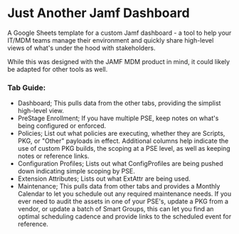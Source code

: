 # Just Another Jamf Dashboard

A Google Sheets template for a custom Jamf dashboard - a tool to help your IT/MDM teams manage their environment and quickly share high-level views of what's under the hood with stakeholders.

While this was designed with the JAMF MDM product in mind, it could likely be adapted for other tools as well. 

### Tab Guide:
- Dashboard; This pulls data from the other tabs, providing the simplist high-level view.
- PreStage Enrollment; If you have multiple PSE, keep notes on what's being configured or enforced.
- Policies; List out what policies are executing, whether they are Scripts, PKG, or "Other" payloads in effect. Additional columns help indicate the use of custom PKG builds, the scoping at a PSE level, as well as keeping notes or reference links. 
- Configuration Profiles; Lists out what ConfigProfiles are being pushed down indicating simple scoping by PSE. 
- Extension Attributes; Lists out what ExtAttr are being used. 
- Maintenance; This pulls data from other tabs and provides a Monthly Calendar to let you schedule out any required maintenance needs. If you ever need to audit the assets in one of your PSE's, update a PKG from a vendor, or update a batch of Smart Groups, this can let you find an optimal scheduling cadence and provide links to the scheduled event for reference. 
